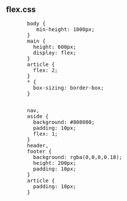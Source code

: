 ## flex.css
<div>
<ul class="add-css-in-html-without-align">
    <pre>
    body {
       min-height: 1000px;
    }
    main {
      height: 600px;
      display: flex;
    }
    article {
      flex: 2;
    }
    * {
      box-sizing: border-box;
    }
    </pre>
</ul>
<ul class="add-css-in-html-without-align">
    <pre>
    nav,
    aside {
      background: #808080;
      padding: 10px;
      flex: 1;
    }
    header,
    footer {
      background: rgba(0,0,0,0.18);
      height: 200px;
      padding: 10px;
    }
    article {
      padding: 10px;
    }    </pre>
</ul>
</div>